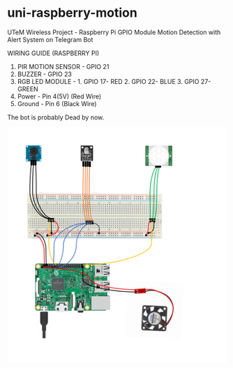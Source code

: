 # uni-raspberry-motion
UTeM Wireless Project - Raspberry Pi GPIO Module Motion Detection with Alert System on Telegram Bot

WIRING GUIDE (RASPBERRY PI)

1. PIR MOTION SENSOR - GPIO 21
2. BUZZER            - GPIO 23
3. RGB LED MODULE    - 1. GPIO 17- RED
		    2. GPIO 22- BLUE
	            3. GPIO 27- GREEN
4. Power  - Pin 4(5V) (Red Wire)
5. Ground - Pin 6     (Black Wire)

The bot is probably Dead by now.

![alt text](pi_guide.png)
